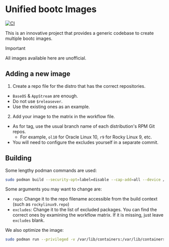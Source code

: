 # Unified bootc Images

[![CI](https://github.com/charles25565/unified-bootc-images/actions/workflows/ci.yml/badge.svg)](https://github.com/charles25565/unified-bootc-images/actions/workflows/ci.yml)

This is an innovative project that provides a generic codebase to create multiple bootc images.

> [!IMPORTANT]
> All images available here are unofficial.

## Adding a new image

1. Create a repo file for the distro that has the correct repositories.
- `BaseOS` & `AppStream` are enough.
- Do not use `$releasever`.
- Use the existing ones as an example.
2. Add your image to the matrix in the workflow file.
- As for tag, use the usual branch name of each distribution's RPM Git repos. 
    - For example, `ol10` for Oracle Linux 10, `r9` for Rocky Linux 9, etc.
- You will need to configure the excludes yourself in a separate commit.

## Building

Some lengthy podman commands are used:

```bash
sudo podman build --security-opt=label=disable --cap-add=all --device /dev/fuse --build-arg=repo=repo --build-arg=excludes="excludes" -t localhost/your-bootc-image:unoptimized .
```

Some arguments you may want to change are:

* `repo`: Change it to the repo filename accessible from the build context (such as `rockylinux9.repo`)
* `excludes`: Change it to the list of excluded packages. You can find the correct ones by examining the workflow matrix. If it is missing, just leave `excludes` blank.

We also optimize the image:

```bash
sudo podman run --privileged -v /var/lib/containers:/var/lib/containers quay.io/centos-bootc/centos-bootc:stream10 /usr/libexec/bootc-base-imagectl rechunk localhost/your-bootc-image:unoptimized localhost/your-bootc-image:latest
```
